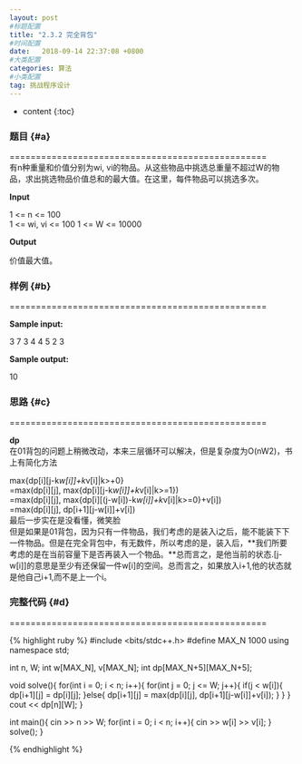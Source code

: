 ```yaml
---
layout: post
#标题配置
title: "2.3.2 完全背包"
#时间配置
date:   2018-09-14 22:37:08 +0800
#大类配置
categories: 算法
#小类配置
tag: 挑战程序设计
---
```


* content
{:toc}





### 题目  {#a}

=================================================  
有n种重量和价值分别为wi, vi的物品。从这些物品中挑选总重量不超过W的物品，求出挑选物品价值总和的最大值。在这里，每件物品可以挑选多次。

**Input**

1 <= n <= 100  
1 <= wi, vi <= 100
1 <= W <= 10000


**Output**

价值最大值。



### 样例  {#b}


=================================================  

**Sample input:**  

3 
7
3 4 4 5 2 3

**Sample output:**  

10


  

### 思路  {#c}

=================================================  

 **dp**  
 在01背包的问题上稍微改动，本来三层循环可以解决，但是复杂度为O(nW2)，书上有简化方法  

 max{dp[i][j-k*w[i]]+k*v[i]|k>+0}  
 =max(dp[i][j], max{dp[i][j-k*w[i]]+k*v[i]|k>=1})  
 =max(dp[i][j], max{dp[i][(j-w[i])-k*w[i]]+k*v[i]|k>=0}+v[i])  
 =max(dp[i][j], dp[i+1][j-w[i]]+v[i])  
 最后一步实在是没看懂，微笑脸  
 但是如果是01背包，因为只有一件物品，我们考虑的是装入i之后，能不能装下下一件物品。但是在完全背包中，有无数件，所以考虑的是，装入后，**我们所要考虑的是在当前容量下是否再装入一个物品。**总而言之，是他当前的状态.[j-w[i]]的意思是至少有还保留一件w[i]的空间。总而言之，如果放入i+1,他的状态就是他自己i+1,而不是上一个i。
### 完整代码  {#d}

=================================================  
  


{% highlight ruby %}
#include <bits/stdc++.h>
#define MAX_N 1000
using namespace std;

int n, W;
int w[MAX_N], v[MAX_N];
int dp[MAX_N+5][MAX_N+5];

void solve(){
	for(int i = 0; i < n; i++){
		for(int j = 0; j <= W; j++){
			if(j < w[i]){
				dp[i+1][j] = dp[i][j];
			}else{
				dp[i+1][j] = max(dp[i][j], dp[i+1][j-w[i]]+v[i]);
			}
		}
	}
	cout << dp[n][W];
}

int main(){
	cin >> n >> W;
	for(int i = 0; i < n; i++){
		cin >> w[i] >> v[i];
	}
	solve();
}


{% endhighlight %}